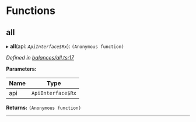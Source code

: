 

# Functions

<a id="all"></a>

##  all

▸ **all**(api: *`ApiInterface$Rx`*): `(Anonymous function)`

*Defined in [balances/all.ts:17](https://github.com/polkadot-js/api/blob/c2ccf35/packages/api-derive/src/balances/all.ts#L17)*

**Parameters:**

| Name | Type |
| ------ | ------ |
| api | `ApiInterface$Rx` |

**Returns:** `(Anonymous function)`

___

